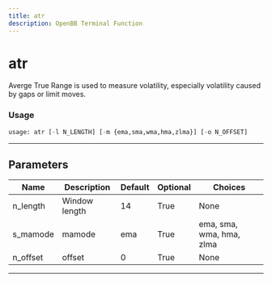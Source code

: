 ```yaml
---
title: atr
description: OpenBB Terminal Function
---
```


# atr

Averge True Range is used to measure volatility, especially volatility caused by gaps or limit moves.
### Usage 
```python
usage: atr [-l N_LENGTH] [-m {ema,sma,wma,hma,zlma}] [-o N_OFFSET]
```
---
## Parameters
| Name | Description | Default | Optional | Choices |
| ---- | ----------- | ------- | -------- | ------- |
| n_length | Window length | 14 | True | None |
| s_mamode | mamode | ema | True | ema, sma, wma, hma, zlma |
| n_offset | offset | 0 | True | None |
---
